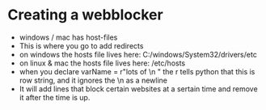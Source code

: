 # Creating a webblocker
* windows / mac has host-files
* This is where you go to add redirects
* on windows the hosts file lives here: C:/windows/System32/drivers/etc
* on linux & mac the hosts file lives here: /etc/hosts
* when you declare varName = r"lots of \n " the r tells python that this is row string, and it ignores the \n as a newline
* It will add lines that block certain websites at a sertain time and remove it after the time is up.
